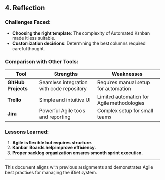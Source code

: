 

## 4. Reflection

### Challenges Faced:
- **Choosing the right template**: The complexity of Automated Kanban made it less suitable.
- **Customization decisions**: Determining the best columns required careful thought.

### Comparison with Other Tools:
| Tool   | Strengths | Weaknesses |
|--------|----------|------------|
| **GitHub Projects** | Seamless integration with code repository | Requires manual setup for automation |
| **Trello** | Simple and intuitive UI | Limited automation for Agile methodologies |
| **Jira** | Powerful Agile tools and reporting | Complex setup for small teams |

### Lessons Learned:
1. **Agile is flexible but requires structure.**
2. **Kanban Boards help improve efficiency.**
3. **Proper backlog organization ensures smooth sprint execution.**

---

This document aligns with previous assignments and demonstrates Agile best practices for managing the iDiet system.


